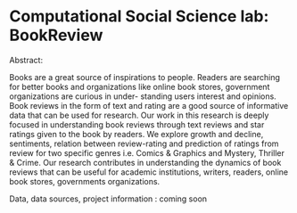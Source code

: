 # Computational Social Science lab: BookReview
Abstract: 

Books are a great source of inspirations to people. Readers
are searching for better books and organizations like online
book stores, government organizations are curious in under-
standing users interest and opinions. Book reviews in the
form of text and rating are a good source of informative data
that can be used for research. Our work in this research is
deeply focused in understanding book reviews through text
reviews and star ratings given to the book by readers. We
explore growth and decline, sentiments, relation between
review-rating and prediction of ratings from review for two
specific genres i.e. Comics & Graphics and Mystery, Thriller
& Crime. Our research contributes in understanding the
dynamics of book reviews that can be useful for academic 
institutions, writers, readers, online book stores, governments
organizations.


Data, data sources, project information : coming soon
